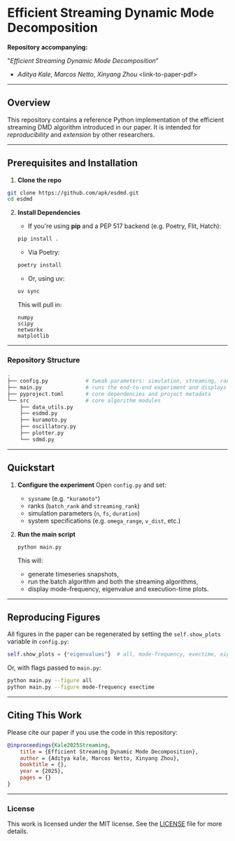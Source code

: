 # Efficient Streaming Dynamic Mode Decomposition

**Repository accompanying:**

"_Efficient Streaming Dynamic Mode Decomposition_"

- _Aditya Kale_, _Marcos Netto_, _Xinyang Zhou_
  \<link-to-paper-pdf\>

---

## Overview

This repository contains a reference Python implementation of the efficient streaming
DMD algorithm introduced in our paper. It is intended for _reproducibility_ and
_extension_ by other researchers.

---

## Prerequisites and Installation

1. **Clone the repo**

```bash
git clone https://github.com/apk/esdmd.git
cd esdmd
```

2. **Install Dependencies**

   - If you're using **pip** and a PEP 517 backend (e.g. Poetry, Flit, Hatch):

   ```bash
   pip install .
   ```

   - Via Poetry:

   ```bash
   poetry install
   ```

   - Or, using uv:

   ```bash
   uv sync
   ```

   This will pull in:

   ```
   numpy
   scipy
   networkx
   matplotlib
   ```

---

### Repository Structure

```bash
.
├── config.py            # tweak parameters: simulation, streaming, ranks settings
├── main.py              # runs the end-to-end experiment and displays figures
├── pyproject.toml       # core dependencies and project metadata
└── src                  # core algorithm modules
    ├── data_utils.py
    ├── esdmd.py
    ├── kuramoto.py
    ├── oscillatory.py
    ├── plotter.py
    └── sdmd.py
```

---

## Quickstart

1.  **Configure the experiment**
    Open `config.py` and set:

    - `sysname` (e.g. `"kuramoto"`)
    - ranks (`batch_rank` and `streaming_rank`)
    - simulation parameters (`n`, `fs`, `duration`)
    - system specifications (e.g. `omega_range`, `v_dist`, etc.)

2.  **Run the main script**

    ```bash
    python main.py
    ```

    This will:

    - generate timeseries snapshots,
    - run the batch algorithm and both the streaming algorithms,
    - display mode-frequency, eigenvalue and execution-time plots.

---

## Reproducing Figures

All figures in the paper can be regenerated by setting the `self.show_plots` variable
in `config.py`:

```python
self.show_plots = {"eigenvalues"}  # all, mode-frequency, exectime, eigenvalues
```

Or, with flags passed to `main.py`:

```bash
python main.py --figure all
python main.py --figure mode-frequency exectime
```

---

## Citing This Work

Please cite our paper if you use the code in this repository:

```bibtex
@inproceedings{Kale2025Streaming,
    title = {Efficient Streaming Dynamic Mode Decomposition},
    author = {Aditya kale, Marcos Netto, Xinyang Zhou},
    booktitle = {},
    year = {2025},
    pages = {}
}
```

---

### License

This work is licensed under the MIT license. See the [LICENSE](LICENSE) file for more details.
